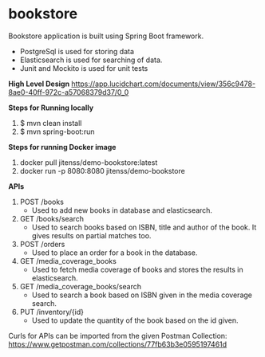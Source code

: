 # bookstore
Bookstore application is built using Spring Boot framework. 
- PostgreSql is used for storing data
- Elasticsearch is used for searching of data.
- Junit and Mockito is used for unit tests

**High Level Design**
https://app.lucidchart.com/documents/view/356c9478-8ae0-40ff-972c-a57068379d37/0_0

**Steps for Running locally**
1. $ mvn clean install
2. $ mvn spring-boot:run

**Steps for running Docker image**
1. docker pull jitenss/demo-bookstore:latest
2. docker run -p 8080:8080 jitenss/demo-bookstore

**APIs**

1. POST /books
    - Used to add new books in database and elasticsearch.
2. GET /books/search
    - Used to search books based on ISBN, title and author of the book. It gives results on partial matches too.
3. POST /orders
    - Used to place an order for a book in the database.
4. GET /media_coverage_books
    - Used to fetch media coverage of books and stores the results in elasticsearch.
5. GET /media_coverage_books/search
    - Used to search a book based on ISBN given in the media coverage search.
6. PUT /inventory/{id}
    - Used to update the quantity of the book based on the id given.

Curls for APIs can be imported from the given Postman Collection: https://www.getpostman.com/collections/77fb63b3e0595197461d

